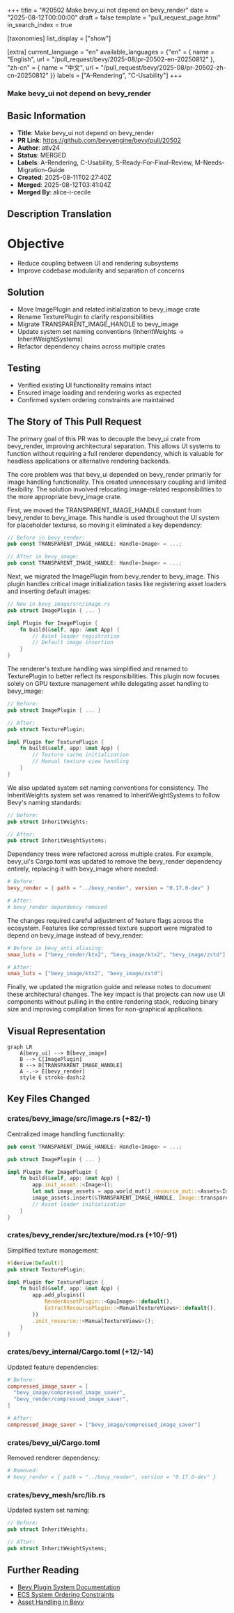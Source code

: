 +++
title = "#20502 Make bevy_ui not depend on bevy_render"
date = "2025-08-12T00:00:00"
draft = false
template = "pull_request_page.html"
in_search_index = true

[taxonomies]
list_display = ["show"]

[extra]
current_language = "en"
available_languages = {"en" = { name = "English", url = "/pull_request/bevy/2025-08/pr-20502-en-20250812" }, "zh-cn" = { name = "中文", url = "/pull_request/bevy/2025-08/pr-20502-zh-cn-20250812" }}
labels = ["A-Rendering", "C-Usability"]
+++

### Make bevy_ui not depend on bevy_render

## Basic Information
- **Title**: Make bevy_ui not depend on bevy_render
- **PR Link**: https://github.com/bevyengine/bevy/pull/20502
- **Author**: atlv24
- **Status**: MERGED
- **Labels**: A-Rendering, C-Usability, S-Ready-For-Final-Review, M-Needs-Migration-Guide
- **Created**: 2025-08-11T02:27:40Z
- **Merged**: 2025-08-12T03:41:04Z
- **Merged By**: alice-i-cecile

## Description Translation
# Objective
- Reduce coupling between UI and rendering subsystems
- Improve codebase modularity and separation of concerns

## Solution
- Move ImagePlugin and related initialization to bevy_image crate
- Rename TexturePlugin to clarify responsibilities
- Migrate TRANSPARENT_IMAGE_HANDLE to bevy_image
- Update system set naming conventions (InheritWeights → InheritWeightSystems)
- Refactor dependency chains across multiple crates

## Testing
- Verified existing UI functionality remains intact
- Ensured image loading and rendering works as expected
- Confirmed system ordering constraints are maintained

## The Story of This Pull Request

The primary goal of this PR was to decouple the bevy_ui crate from bevy_render, improving architectural separation. This allows UI systems to function without requiring a full renderer dependency, which is valuable for headless applications or alternative rendering backends.

The core problem was that bevy_ui depended on bevy_render primarily for image handling functionality. This created unnecessary coupling and limited flexibility. The solution involved relocating image-related responsibilities to the more appropriate bevy_image crate.

First, we moved the TRANSPARENT_IMAGE_HANDLE constant from bevy_render to bevy_image. This handle is used throughout the UI system for placeholder textures, so moving it eliminated a key dependency:

```rust
// Before in bevy_render:
pub const TRANSPARENT_IMAGE_HANDLE: Handle<Image> = ...;

// After in bevy_image:
pub const TRANSPARENT_IMAGE_HANDLE: Handle<Image> = ...;
```

Next, we migrated the ImagePlugin from bevy_render to bevy_image. This plugin handles critical image initialization tasks like registering asset loaders and inserting default images:

```rust
// New in bevy_image/src/image.rs
pub struct ImagePlugin { ... }

impl Plugin for ImagePlugin {
    fn build(&self, app: &mut App) {
        // Asset loader registration
        // Default image insertion
    }
}
```

The renderer's texture handling was simplified and renamed to TexturePlugin to better reflect its responsibilities. This plugin now focuses solely on GPU texture management while delegating asset handling to bevy_image:

```rust
// Before:
pub struct ImagePlugin { ... }

// After:
pub struct TexturePlugin;

impl Plugin for TexturePlugin {
    fn build(&self, app: &mut App) {
        // Texture cache initialization
        // Manual texture view handling
    }
}
```

We also updated system set naming conventions for consistency. The InheritWeights system set was renamed to InheritWeightSystems to follow Bevy's naming standards:

```rust
// Before:
pub struct InheritWeights;

// After:
pub struct InheritWeightSystems;
```

Dependency trees were refactored across multiple crates. For example, bevy_ui's Cargo.toml was updated to remove the bevy_render dependency entirely, replacing it with bevy_image where needed:

```toml
# Before:
bevy_render = { path = "../bevy_render", version = "0.17.0-dev" }

# After:
# bevy_render dependency removed
```

The changes required careful adjustment of feature flags across the ecosystem. Features like compressed texture support were migrated to depend on bevy_image instead of bevy_render:

```toml
# Before in bevy_anti_aliasing:
smaa_luts = ["bevy_render/ktx2", "bevy_image/ktx2", "bevy_image/zstd"]

# After:
smaa_luts = ["bevy_image/ktx2", "bevy_image/zstd"]
```

Finally, we updated the migration guide and release notes to document these architectural changes. The key impact is that projects can now use UI components without pulling in the entire rendering stack, reducing binary size and improving compilation times for non-graphical applications.

## Visual Representation

```mermaid
graph LR
    A[bevy_ui] --> B[bevy_image]
    B --> C[ImagePlugin]
    B --> D[TRANSPARENT_IMAGE_HANDLE]
    A -.-> E[bevy_render]
    style E stroke-dash:2
```

## Key Files Changed

### crates/bevy_image/src/image.rs (+82/-1)
Centralized image handling functionality:
```rust
pub const TRANSPARENT_IMAGE_HANDLE: Handle<Image> = ...;

pub struct ImagePlugin { ... }

impl Plugin for ImagePlugin {
    fn build(&self, app: &mut App) {
        app.init_asset::<Image>();
        let mut image_assets = app.world_mut().resource_mut::<Assets<Image>>();
        image_assets.insert(&TRANSPARENT_IMAGE_HANDLE, Image::transparent())?;
        // Asset loader initialization
    }
}
```

### crates/bevy_render/src/texture/mod.rs (+10/-91)
Simplified texture management:
```rust
#[derive(Default)]
pub struct TexturePlugin;

impl Plugin for TexturePlugin {
    fn build(&self, app: &mut App) {
        app.add_plugins((
            RenderAssetPlugin::<GpuImage>::default(),
            ExtractResourcePlugin::<ManualTextureViews>::default(),
        ))
        .init_resource::<ManualTextureViews>();
    }
}
```

### crates/bevy_internal/Cargo.toml (+12/-14)
Updated feature dependencies:
```toml
# Before:
compressed_image_saver = [
  "bevy_image/compressed_image_saver",
  "bevy_render/compressed_image_saver",
]

# After:
compressed_image_saver = ["bevy_image/compressed_image_saver"]
```

### crates/bevy_ui/Cargo.toml
Removed renderer dependency:
```toml
# Removed:
# bevy_render = { path = "../bevy_render", version = "0.17.0-dev" }
```

### crates/bevy_mesh/src/lib.rs
Updated system set naming:
```rust
// Before:
pub struct InheritWeights;

// After:
pub struct InheritWeightSystems;
```

## Further Reading
- [Bevy Plugin System Documentation](https://bevyengine.org/learn/book/getting-started/plugins/)
- [ECS System Ordering Constraints](https://bevyengine.org/learn/book/getting-started/system-order/)
- [Asset Handling in Bevy](https://bevyengine.org/learn/book/assets/)